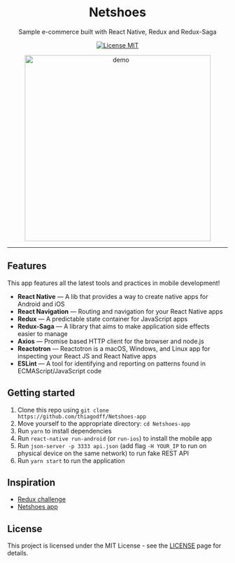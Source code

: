 <h1 align="center">
<br>
Netshoes
</h1>

<p align="center">Sample e-commerce built with React Native, Redux and Redux-Saga</p>

<p align="center">
  <a href="https://opensource.org/licenses/MIT">
    <img src="https://img.shields.io/badge/License-MIT-blue.svg" alt="License MIT">
  </a>
</p>

<div align="center">
  <img src=".github/netshoes.gif" alt="demo" height="425">
</div>

<hr />

## Features

This app features all the latest tools and practices in mobile development!

- **React Native** — A lib that provides a way to create native apps for Android and iOS
- **React Navigation** — Routing and navigation for your React Native apps
- **Redux** — A predictable state container for JavaScript apps
- **Redux-Saga** — A library that aims to make application side effects easier to manage
- **Axios** — Promise based HTTP client for the browser and node.js
- **Reactotron** — Reactotron is a macOS, Windows, and Linux app for inspecting your React JS and React Native apps
- **ESLint** — A tool for identifying and reporting on patterns found in ECMAScript/JavaScript code

## Getting started

1. Clone this repo using `git clone https://github.com/thiagodff/Netshoes-app`
2. Move yourself to the appropriate directory: `cd Netshoes-app`<br />
3. Run `yarn` to install dependencies<br />
4. Run `react-native run-android` (or `run-ios`) to install the mobile app<br />
5. Run `json-server -p 3333 api.json` (add flag `-H YOUR_IP` to run on physical device on the same network) to run fake REST API<br />
6. Run `yarn start` to run the application

## Inspiration

- [Redux challenge](https://github.com/Rocketseat/bootcamp-gostack-desafio-07)
- [Netshoes app](https://www.netshoes.com.br/especial/aplicativos)

## License

This project is licensed under the MIT License - see the [LICENSE](https://opensource.org/licenses/MIT) page for details.
